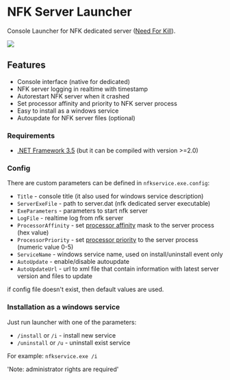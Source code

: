 NFK Server Launcher
==============

Console Launcher for NFK dedicated server ([Need For Kill](http://needforkill.ru)).

![](http://habrastorage.org/storage2/5cd/eba/5b0/5cdeba5b06d7aa5e9537c8350e33a36b.png)


## Features
* Console interface (native for dedicated)
* NFK server logging in realtime with timestamp
* Autorestart NFK server when it crashed
* Set processor affinity and priority to NFK server process
* Easy to install as a windows service
* Autoupdate for NFK server files (optional)

### Requirements
* [.NET Framework 3.5](http://www.microsoft.com/en-us/download/details.aspx?id=21) (but it can be compiled with version >=2.0)



### Config

There are custom parameters can be defined in `nfkservice.exe.config`:
* `Title` - console title (it also used for windows service description)
* `ServerExeFile` - path to server.dat (nfk dedicated server executable)
* `ExeParameters` - parameters to start nfk server
* `LogFile` - realtime log from nfk server
* `ProcessorAffinity` - set [processor affinity](http://bit.ly/ZWkGpM) mask to the server process (hex value)
* `ProcessorPriority` - set [processor priority](http://bit.ly/Urr7Rn) to the server process (numeric value 0-5)
* `ServiceName` - windows service name, used on install/uninstall event only
* `AutoUpdate` - enable/disable autoupdate
* `AutoUpdateUrl` - url to xml file that contain information with latest server version and files to update

if config file doesn't exist, then default values are used.



### Installation as a windows service

Just run launcher with one of the parameters:

* `/install` or `/i` - install new service
* `/uninstall` or `/u` - uninstall exist service

For example: `nfkservice.exe /i`

'Note: administrator rights are required'

